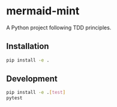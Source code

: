 # mermaid-mint

A Python project following TDD principles.

## Installation

```bash
pip install -e .
```

## Development

```bash
pip install -e .[test]
pytest
```
